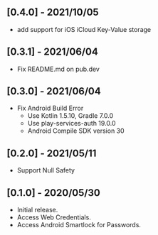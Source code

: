 ## [0.4.0] - 2021/10/05

* add support for iOS iCloud Key-Value storage

## [0.3.1] - 2021/06/04

* Fix README.md on pub.dev

## [0.3.0] - 2021/06/04

* Fix Android Build Error
    * Use Kotlin 1.5.10, Gradle 7.0.0
    * Use play-services-auth 19.0.0
    * Android Compile SDK version 30

## [0.2.0] - 2021/05/11

* Support Null Safety

## [0.1.0] - 2020/05/30

* Initial release.
* Access Web Credentials.
* Access Android Smartlock for Passwords.

